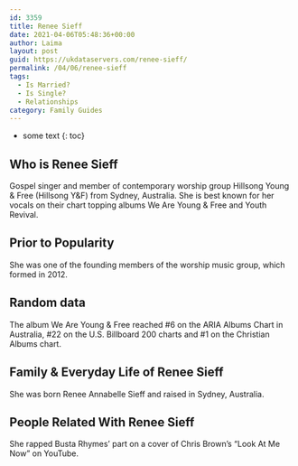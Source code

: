 ```yaml
---
id: 3359
title: Renee Sieff
date: 2021-04-06T05:48:36+00:00
author: Laima
layout: post
guid: https://ukdataservers.com/renee-sieff/
permalink: /04/06/renee-sieff
tags:
  - Is Married?
  - Is Single?
  - Relationships
category: Family Guides
---
```


* some text
{: toc}


## Who is Renee Sieff
                  
                  
                  
Gospel singer and member of contemporary worship group Hillsong Young & Free (Hillsong Y&F) from Sydney, Australia. She is best known for her vocals on their chart topping albums We Are Young & Free and Youth Revival.
                  
              
            
              
            
                
                
                
## Prior to Popularity
                  
                  
                  
She was one of the founding members of the worship music group, which formed in 2012.
                  
              
            
              
            
                
                
                
## Random data
                  
                  
                  
The album We Are Young & Free reached #6 on the ARIA Albums Chart in Australia, #22 on the U.S. Billboard 200 charts and #1 on the Christian Albums chart.
                  
              
            
              
            
                
                
                
## Family & Everyday Life of Renee Sieff
                  
                  
                  
She was born Renee Annabelle Sieff and raised in Sydney, Australia.
                  
              
            
              
            
                
                
                
## People Related With Renee Sieff
                  
                  
                  
She rapped Busta Rhymes&#8217; part on a cover of Chris Brown&#8217;s &#8220;Look At Me Now&#8221; on YouTube.
                  
              
            
              
            
                
              
            
              
              
            
            
              
            
          
          
          
